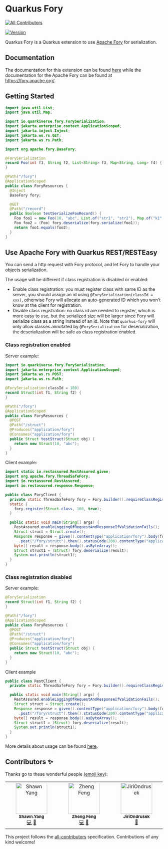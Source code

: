 # Quarkus Fory
<!-- ALL-CONTRIBUTORS-BADGE:START - Do not remove or modify this section -->
[![All Contributors](https://img.shields.io/badge/all_contributors-3-orange.svg?style=flat-square)](#contributors-)
<!-- ALL-CONTRIBUTORS-BADGE:END -->

[![Version](https://img.shields.io/maven-central/v/io.quarkiverse.fory/quarkus-fory?logo=apache-maven&style=flat-square)](https://central.sonatype.com/artifact/io.quarkiverse.fory/quarkus-fory-parent)

Quarkus Fory is a Quarkus extension to use [Apache Fory](https://github.com/apache/fory) for serialization.

## Documentation

The documentation for this extension can be found [here](https://docs.quarkiverse.io/quarkus-fory/dev/index.html) while the documentation for the Apache Fory can be found at https://fory.apache.org/.

## Getting Started

```java
import java.util.List;
import java.util.Map;

import io.quarkiverse.fory.ForySerialization;
import jakarta.enterprise.context.ApplicationScoped;
import jakarta.inject.Inject;
import jakarta.ws.rs.GET;
import jakarta.ws.rs.Path;

import org.apache.fory.BaseFory;

@ForySerialization
record Foo(int f1, String f2, List<String> f3, Map<String, Long> f4) {
}

@Path("/fory")
@ApplicationScoped
public class ForyResources {
  @Inject
  BaseFory fory;

  @GET
  @Path("/record")
  public Boolean testSerializeFooRecord() {
    Foo foo1 = new Foo(10, "abc", List.of("str1", "str2"), Map.of("k1", 10L, "k2", 20L));
    Foo foo2 = (Foo) fory.deserialize(fory.serialize(foo1));
    return foo1.equals(foo2);
  }
}
```

## Use Apache Fory with Quarkus REST/RESTEasy
You can send a http request with Fory protocol, and let Fory to handle your objects serialization.

The usage will be different if class registration is disabled or enabled:
- Enable class registration: you must register class with same ID as the server, you should assign an id using
`@ForySerialization(classId = xxx)`, otherwise Fory will allocate an auto-generated ID which you won't know at the 
client for registration.
- Disable class registration: no class id are needed to register, which is more easy to use, but the serialized size
will be larger since Fory will serialize class as a string instead of an id. Note that `quarkus-fory` will only allow 
classes annotated by `@ForySerialization` for deserialization, the deserialization will be safe as class registration
enabled.

### Class registration enabled
Server example:
```java
import io.quarkiverse.fory.ForySerialization;
import jakarta.enterprise.context.ApplicationScoped;
import jakarta.ws.rs.POST;
import jakarta.ws.rs.Path;

@ForySerialization(classId = 100)
record Struct(int f1, String f2) {
}

@Path("/fory")
@ApplicationScoped
public class ForyResources {
  @POST
  @Path("/struct")
  @Produces("application/fory")
  @Consumes("application/fory")
  public Struct testStruct(Struct obj) {
    return new Struct(10, "abc");
  }
}
```

Client example:
```java
import static io.restassured.RestAssured.given;
import org.apache.fory.ThreadSafeFory;
import io.restassured.RestAssured;
import io.restassured.response.Response;

public class ForyClient {
  private static ThreadSafeFory fory = Fory.builder().requireClassRegistration(false).buildThreadSafeFory();
  static {
    fory.register(Struct.class, 100, true);
  }

  public static void main(String[] args) {
    RestAssured.enableLoggingOfRequestAndResponseIfValidationFails();
    Struct struct = Struct.create();
    Response response = given().contentType("application/fory").body(fory.serialize(struct)).when()
      .post("/fory/struct").then().statusCode(200).contentType("application/fory").extract().response();
    byte[] result = response.body().asByteArray();
    Struct struct1 = (Struct) fory.deserialize(result);
    System.out.println(struct1);
  }
}
```

### Class registration disabled
Server example:
```java
@ForySerialization
record Struct(int f1, String f2) {
}

@Path("/fory")
@ApplicationScoped
public class ForyResources {
  @POST
  @Path("/struct")
  @Produces("application/fory")
  @Consumes("application/fory")
  public Struct testStruct(Struct obj) {
    return new Struct(10, "abc");
  }
}
```

Client example
```java
public class RestClient {
  private static ThreadSafeFory fory = Fory.builder().requireClassRegistration(false).buildThreadSafeFory();

  public static void main(String[] args) {
    RestAssured.enableLoggingOfRequestAndResponseIfValidationFails();
    Struct struct = Struct.create();
    Response response = given().contentType("application/fory").body(fory.serialize(struct)).when()
      .post("/fory/struct").then().statusCode(200).contentType("application/fory").extract().response();
    byte[] result = response.body().asByteArray();
    Struct struct1 = (Struct) fory.deserialize(result);
    System.out.println(struct1);
  }
}
```

More details about usage can be found [here](https://docs.quarkiverse.io/quarkus-fory/dev/index.html).

## Contributors ✨

Thanks go to these wonderful people ([emoji key](https://allcontributors.org/docs/en/emoji-key)):

<!-- ALL-CONTRIBUTORS-LIST:START - Do not remove or modify this section -->
<!-- prettier-ignore-start -->
<!-- markdownlint-disable -->
<table>
  <tbody>
    <tr>
      <td align="center" valign="top" width="14.28%"><a href="https://github.com/chaokunyang"><img src="https://avatars.githubusercontent.com/u/12445254?v=4?s=100" width="100px;" alt="Shawn Yang"/><br /><sub><b>Shawn Yang</b></sub></a><br /><a href="https://github.com/quarkiverse/quarkus-fory/commits?author=chaokunyang" title="Code">💻</a> <a href="#maintenance-chaokunyang" title="Maintenance">🚧</a></td>
      <td align="center" valign="top" width="14.28%"><a href="https://zhfeng.github.io/"><img src="https://avatars.githubusercontent.com/u/1246139?v=4?s=100" width="100px;" alt="Zheng Feng"/><br /><sub><b>Zheng Feng</b></sub></a><br /><a href="https://github.com/quarkiverse/quarkus-fory/commits?author=zhfeng" title="Code">💻</a> <a href="#maintenance-zhfeng" title="Maintenance">🚧</a></td>
      <td align="center" valign="top" width="14.28%"><a href="https://github.com/JiriOndrusek"><img src="https://avatars.githubusercontent.com/u/26897889?v=4?s=100" width="100px;" alt="JiriOndrusek"/><br /><sub><b>JiriOndrusek</b></sub></a><br /><a href="#maintenance-JiriOndrusek" title="Maintenance">🚧</a></td>
    </tr>
  </tbody>
</table>

<!-- markdownlint-restore -->
<!-- prettier-ignore-end -->

<!-- ALL-CONTRIBUTORS-LIST:END -->

This project follows the [all-contributors](https://github.com/all-contributors/all-contributors) specification. Contributions of any kind welcome!
